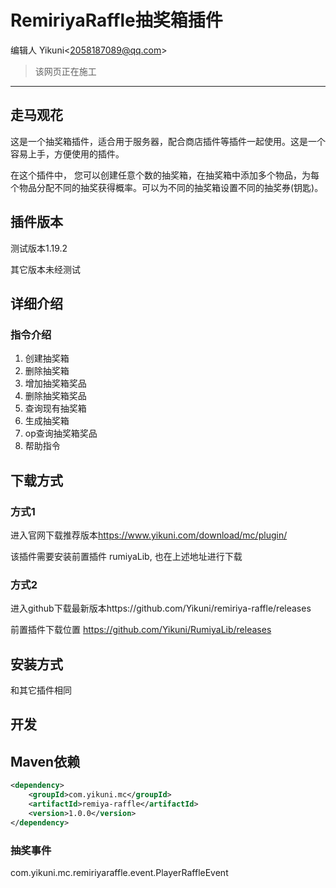 # RemiriyaRaffle抽奖箱插件

编辑人 Yikuni\<2058187089@qq.com\>

> 该网页正在施工

---

## 走马观花

这是一个抽奖箱插件，适合用于服务器，配合商店插件等插件一起使用。这是一个容易上手，方便使用的插件。

在这个插件中， 您可以创建任意个数的抽奖箱，在抽奖箱中添加多个物品，为每个物品分配不同的抽奖获得概率。可以为不同的抽奖箱设置不同的抽奖券(钥匙)。

## 插件版本

测试版本1.19.2

其它版本未经测试

## 详细介绍

### 指令介绍

1. 创建抽奖箱
2. 删除抽奖箱
3. 增加抽奖箱奖品
4. 删除抽奖箱奖品
5. 查询现有抽奖箱
6. 生成抽奖箱
7. op查询抽奖箱奖品
8. 帮助指令

## 下载方式

### 方式1

进入官网下载推荐版本<https://www.yikuni.com/download/mc/plugin/>

该插件需要安装前置插件 rumiyaLib, 也在上述地址进行下载

### 方式2

进入github下载最新版本https://github.com/Yikuni/remiriya-raffle/releases

前置插件下载位置 https://github.com/Yikuni/RumiyaLib/releases

## 安装方式

和其它插件相同

## 开发

## Maven依赖

``` xml
<dependency>
    <groupId>com.yikuni.mc</groupId>
    <artifactId>remiya-raffle</artifactId>
    <version>1.0.0</version>
</dependency>
```

### 抽奖事件

com.yikuni.mc.remiriyaraffle.event.PlayerRaffleEvent



